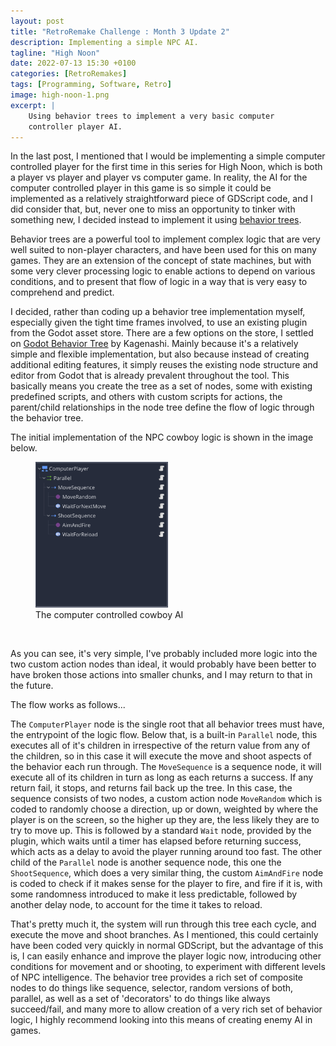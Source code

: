 ```yaml
---
layout: post
title: "RetroRemake Challenge : Month 3 Update 2"
description: Implementing a simple NPC AI.
tagline: "High Noon"
date: 2022-07-13 15:30 +0100
categories: [RetroRemakes]
tags: [Programming, Software, Retro]
image: high-noon-1.png
excerpt: |
    Using behavior trees to implement a very basic computer
    controller player AI.
---
```


In the last post, I mentioned that I would be implementing a simple computer
controlled player for the first time in this series for High Noon, which is
both a player vs player and player vs computer game. In reality, the AI for the
computer controlled player in this game is so simple it could be implemented 
as a relatively straightforward piece of GDScript code, and I did consider that,
but, never one to miss an opportunity to tinker with something new, I decided
instead to implement it using 
[behavior trees](https://en.wikipedia.org/wiki/Behavior_tree_(artificial_intelligence,_robotics_and_control)).

Behavior trees are a powerful tool to implement complex logic that are very
well suited to non-player characters, and have been used for this on many games.
They are an extension of the concept of state machines, but with some very 
clever processing logic to enable actions to depend on various conditions, and
to present that flow of logic in a way that is very easy to comprehend and
predict.

I decided, rather than coding up a behavior tree implementation myself,
especially given the tight time frames involved, to use an existing plugin from
the Godot asset store. There are a few options on the store, I settled on
[Godot Behavior Tree](https://github.com/kagenash1/godot-behavior-tree) by
Kagenashi. Mainly because it's a relatively simple and flexible implementation,
but also because instead of creating additional editing features, it simply
reuses the existing node structure and editor from Godot that is already
prevalent throughout the tool. This basically means you create the tree as a
set of nodes, some with existing predefined scripts, and others with custom
scripts for actions, the parent/child relationships in the node tree define
the flow of logic through the behavior tree.

The initial implementation of the NPC cowboy logic is shown in the image below.

<figure>
    <img src="/images/blog/HighNoon_AI.png" width="50%" alt="Behavior Tree">
    <figcaption>The computer controlled cowboy AI</figcaption>
</figure>
<br/>

As you can see, it's very simple, I've probably included more logic into the
two custom action nodes than ideal, it would probably have been better to 
have broken those actions into smaller chunks, and I may return to that in the
future.

The flow works as follows...

The `ComputerPlayer` node is the single root that all behavior trees must have,
the entrypoint of the logic flow. Below that, is a built-in `Parallel` node, 
this executes all of it's children in irrespective of the return value from 
any of the children, so in this case it will execute the move and shoot aspects
of the behavior each run through. The `MoveSequence` is a sequence node, it will
execute all of its children in turn as long as each returns a success. If any
return fail, it stops, and returns fail back up the tree. In this case, the 
sequence consists of two nodes, a custom action node `MoveRandom` which is
coded to randomly choose a direction, up or down, weighted by where the player
is on the screen, so the higher up they are, the less likely they are to try
to move up. This is followed by a standard `Wait` node, provided by the plugin,
which waits until a timer has elapsed before returning success, which acts as
a delay to avoid the player running around too fast. The other child of the
`Parallel` node is another sequence node, this one the `ShootSequence`, which 
does a very similar thing, the custom `AimAndFire` node is coded to check if
it makes sense for the player to fire, and fire if it is, with some randomness
introduced to make it less predictable, followed by another delay node, to
account for the time it takes to reload.

That's pretty much it, the system will run through this tree each cycle, and 
execute the move and shoot branches. As I mentioned, this could certainly have
been coded very quickly in normal GDScript, but the advantage of this is, I can
easily enhance and improve the player logic now, introducing other conditions
for movement and or shooting, to experiment with different levels of 
NPC intelligence. The behavior tree provides a rich set of composite nodes to
do things like sequence, selector, random versions of both, parallel, as well as
a set of 'decorators' to do things like always succeed/fail, and many more to
allow creation of a very rich set of behavior logic, I highly recommend looking 
into this means of creating enemy AI in games.